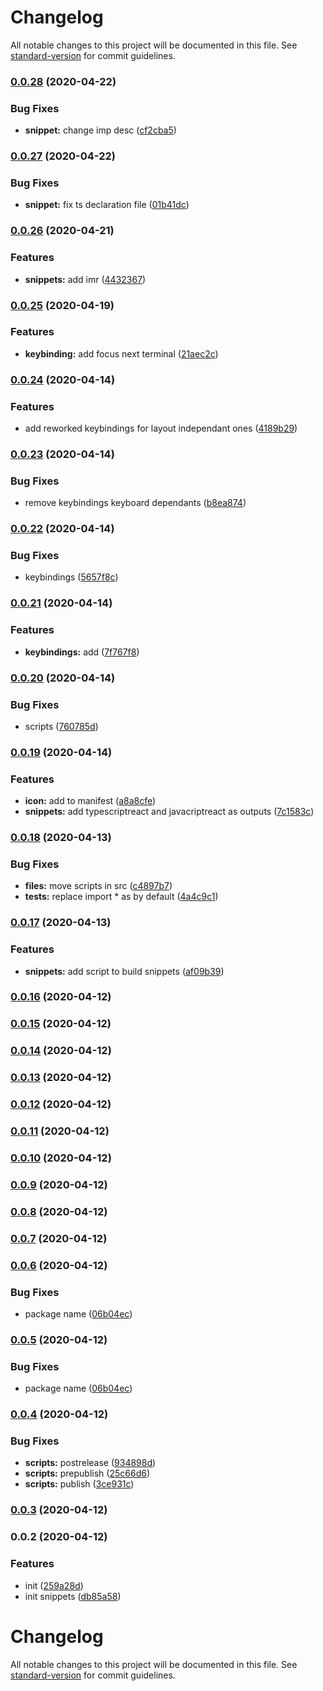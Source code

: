 # Changelog

All notable changes to this project will be documented in this file. See [standard-version](https://github.com/conventional-changelog/standard-version) for commit guidelines.

### [0.0.28](https://github.com/hyphaene/vscode-extension/compare/v0.0.27...v0.0.28) (2020-04-22)


### Bug Fixes

* **snippet:** change imp desc ([cf2cba5](https://github.com/hyphaene/vscode-extension/commit/cf2cba56dd2afb6055b7b0e52a681785b504ac4d))

### [0.0.27](https://github.com/hyphaene/vscode-extension/compare/v0.0.26...v0.0.27) (2020-04-22)


### Bug Fixes

* **snippet:** fix ts declaration file ([01b41dc](https://github.com/hyphaene/vscode-extension/commit/01b41dc3817cbb8ff675597cc7f1f0a3c94b5cbe))

### [0.0.26](https://github.com/hyphaene/vscode-extension/compare/v0.0.25...v0.0.26) (2020-04-21)


### Features

* **snippets:** add imr ([4432367](https://github.com/hyphaene/vscode-extension/commit/44323675b61bc1c2c8e9d2da7c3ca48bdd6289ae))

### [0.0.25](https://github.com/hyphaene/vscode-extension/compare/v0.0.24...v0.0.25) (2020-04-19)


### Features

* **keybinding:** add focus next terminal ([21aec2c](https://github.com/hyphaene/vscode-extension/commit/21aec2cbd42d1e1927ed8db49881161a6b1dcae0))

### [0.0.24](https://github.com/hyphaene/vscode-extension/compare/v0.0.23...v0.0.24) (2020-04-14)


### Features

* add reworked keybindings for layout independant ones ([4189b29](https://github.com/hyphaene/vscode-extension/commit/4189b29b51c5b702ef16b414148f167dd1d1f9e8))

### [0.0.23](https://github.com/hyphaene/vscode-extension/compare/v0.0.22...v0.0.23) (2020-04-14)


### Bug Fixes

* remove keybindings keyboard dependants ([b8ea874](https://github.com/hyphaene/vscode-extension/commit/b8ea874bb8fdece1286a693b9b08c7596e476565))

### [0.0.22](https://github.com/hyphaene/vscode-extension/compare/v0.0.21...v0.0.22) (2020-04-14)


### Bug Fixes

* keybindings ([5657f8c](https://github.com/hyphaene/vscode-extension/commit/5657f8c06db23616c3faa18980de66adfa0c3fbc))

### [0.0.21](https://github.com/hyphaene/vscode-extension/compare/v0.0.20...v0.0.21) (2020-04-14)


### Features

* **keybindings:** add ([7f767f8](https://github.com/hyphaene/vscode-extension/commit/7f767f872356883526b3acdb362e3b01e21b0184))

### [0.0.20](https://github.com/hyphaene/vscode-extension/compare/v0.0.19...v0.0.20) (2020-04-14)


### Bug Fixes

*  scripts ([760785d](https://github.com/hyphaene/vscode-extension/commit/760785d315e776bb557b7ee75a3df4b0b5856f29))

### [0.0.19](https://github.com/hyphaene/vscode-extension/compare/v0.0.18...v0.0.19) (2020-04-14)


### Features

* **icon:** add to manifest ([a8a8cfe](https://github.com/hyphaene/vscode-extension/commit/a8a8cfefeda415e825b3d0928fd32674e78dcf9e))
* **snippets:** add typescriptreact and javacriptreact as outputs ([7c1583c](https://github.com/hyphaene/vscode-extension/commit/7c1583c1b339595a7a61fb0622f3fb34d52c0b12))

### [0.0.18](https://github.com/hyphaene/vscode-extension/compare/v0.0.17...v0.0.18) (2020-04-13)


### Bug Fixes

* **files:** move scripts in src ([c4897b7](https://github.com/hyphaene/vscode-extension/commit/c4897b70e58959ffd60a71be606c1448fa115035))
* **tests:** replace import * as by default ([4a4c9c1](https://github.com/hyphaene/vscode-extension/commit/4a4c9c1d73e2816606fea62933f294e4e7b2a4ca))

### [0.0.17](https://github.com/hyphaene/vscode-extension/compare/v0.0.16...v0.0.17) (2020-04-13)


### Features

* **snippets:** add script to build snippets ([af09b39](https://github.com/hyphaene/vscode-extension/commit/af09b39342a2804cdabda026ec5d99dbcd7c24bc))

### [0.0.16](https://github.com/hyphaene/vscode-extension/compare/v0.0.15...v0.0.16) (2020-04-12)

### [0.0.15](https://github.com/hyphaene/vscode-extension/compare/v0.0.14...v0.0.15) (2020-04-12)

### [0.0.14](https://github.com/hyphaene/vscode-extension/compare/v0.0.13...v0.0.14) (2020-04-12)

### [0.0.13](https://github.com/hyphaene/vscode-extension/compare/v0.0.10...v0.0.13) (2020-04-12)

### [0.0.12](https://github.com/hyphaene/vscode-extension/compare/v0.0.10...v0.0.12) (2020-04-12)

### [0.0.11](https://github.com/hyphaene/vscode-extension/compare/v0.0.10...v0.0.11) (2020-04-12)

### [0.0.10](https://github.com/hyphaene/vscode-extension/compare/v0.0.9...v0.0.10) (2020-04-12)

### [0.0.9](https://github.com/hyphaene/vscode-extension/compare/v0.0.8...v0.0.9) (2020-04-12)

### [0.0.8](https://github.com/hyphaene/vscode-extension/compare/v0.0.7...v0.0.8) (2020-04-12)

### [0.0.7](https://github.com/hyphaene/vscode-extension/compare/v0.0.6...v0.0.7) (2020-04-12)

### [0.0.6](https://github.com/hyphaene/vscode-extension/compare/v0.0.4...v0.0.6) (2020-04-12)


### Bug Fixes

* package name ([06b04ec](https://github.com/hyphaene/vscode-extension/commit/06b04ecf2dc6561df0490ea9ad376aa3048e629e))

### [0.0.5](https://github.com/hyphaene/vscode-extension/compare/v0.0.4...v0.0.5) (2020-04-12)


### Bug Fixes

* package name ([06b04ec](https://github.com/hyphaene/vscode-extension/commit/06b04ecf2dc6561df0490ea9ad376aa3048e629e))

### [0.0.4](https://github.com/hyphaene/vscode-extension/compare/v0.0.3...v0.0.4) (2020-04-12)


### Bug Fixes

* **scripts:** postrelease ([934898d](https://github.com/hyphaene/vscode-extension/commit/934898d0d331496fec6576abca3f5e8e5b17c9c4))
* **scripts:** prepublish ([25c66d6](https://github.com/hyphaene/vscode-extension/commit/25c66d6209c4e8cd1c9e16c4e7f98ef33fd218f1))
* **scripts:** publish ([3ce931c](https://github.com/hyphaene/vscode-extension/commit/3ce931c593c8c8db5295f83f11d2575634455a87))

### [0.0.3](https://github.com/hyphaene/vscode-extension/compare/v0.0.2...v0.0.3) (2020-04-12)

### 0.0.2 (2020-04-12)


### Features

* init ([259a28d](https://github.com/hyphaene/vscode-extension/commit/259a28d8868793bc21d37985f7f02ae1fd38d625))
* init snippets ([db85a58](https://github.com/hyphaene/vscode-extension/commit/db85a58151b004f071b63d3b6c249e1975725bf3))

# Changelog

All notable changes to this project will be documented in this file. See [standard-version](https://github.com/conventional-changelog/standard-version) for commit guidelines.
